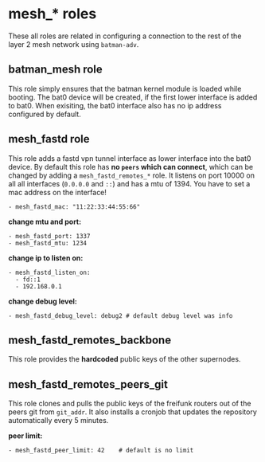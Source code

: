# mesh_* roles

These all roles are related in configuring a connection to the rest of the
layer 2 mesh network using ```batman-adv```.

## batman_mesh role

This role simply ensures that the batman kernel module is loaded while booting.
The bat0 device will be created, if the first lower interface is added to
bat0. When exisiting, the bat0 interface also has no ip address configured
by default.

## mesh_fastd role

This role adds a fastd vpn tunnel interface as lower interface into the
bat0 device. By default this role has **no ```peers``` which can connect**,
which can be changed by adding a ```mesh_fastd_remotes_*``` role.
It listens on port 10000 on all all interfaces (```0.0.0.0``` and ```::```) and has a mtu of 1394. You
have to set a mac address on the interface!

    - mesh_fastd_mac: "11:22:33:44:55:66"

**change mtu and port:**

    - mesh_fastd_port: 1337
    - mesh_fastd_mtu: 1234

**change ip to listen on:**

    - mesh_fastd_listen_on:
      - fd::1
      - 192.168.0.1

**change debug level:**

    - mesh_fastd_debug_level: debug2 # default debug level was info

## mesh_fastd_remotes_backbone

This role provides the **hardcoded** public keys of the other supernodes.

## mesh_fastd_remotes_peers_git

This role clones and pulls the public keys of the freifunk routers out of
the peers git from ```git_addr```. It also installs a cronjob that
updates the repository automatically every 5 minutes.

**peer limit:**

    - mesh_fastd_peer_limit: 42    # default is no limit

